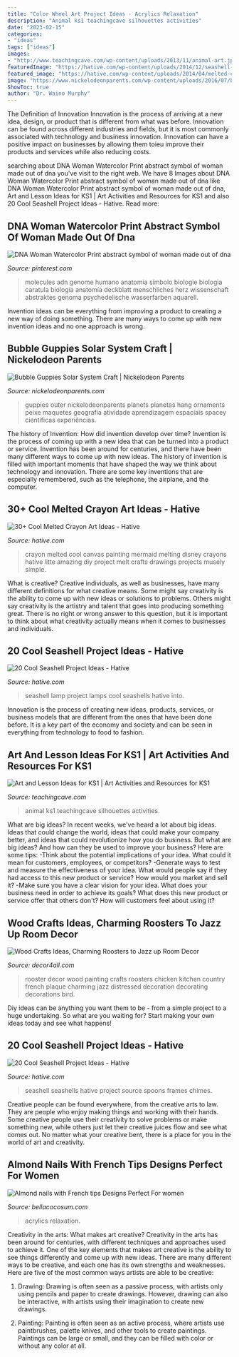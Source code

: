 ```yaml
---
title: "Color Wheel Art Project Ideas - Acrylics Relaxation"
description: "Animal ks1 teachingcave silhouettes activities"
date: "2023-02-15"
categories:
- "ideas"
tags: ["ideas"]
images:
- "http://www.teachingcave.com/wp-content/uploads/2013/11/animal-art.jpg"
featuredImage: "https://hative.com/wp-content/uploads/2014/12/seashell-project-ideas/4-seashell-spoons.jpg"
featured_image: "https://hative.com/wp-content/uploads/2014/04/melted-crayon-art/9-litte-mermaid.jpg"
image: "https://www.nickelodeonparents.com/wp-content/uploads/2016/07/bubbleGuppies-solarSystem2x3-4.jpg"
ShowToc: true
author: "Dr. Waino Murphy"
---
```



The Definition of Innovation
Innovation is the process of arriving at a new idea, design, or product that is different from what was before. Innovation can be found across different industries and fields, but it is most commonly associated with technology and business innovation. Innovation can have a positive impact on businesses by allowing them toieu improve their products and services while also reducing costs.

	

		
searching about DNA Woman Watercolor Print abstract symbol of woman made out of dna you've visit to the right web. We have 8 Images about DNA Woman Watercolor Print abstract symbol of woman made out of dna like DNA Woman Watercolor Print abstract symbol of woman made out of dna, Art and Lesson Ideas for KS1 | Art Activities and Resources for KS1 and also 20 Cool Seashell Project Ideas - Hative. Read more:
		
    
## DNA Woman Watercolor Print Abstract Symbol Of Woman Made Out Of Dna

<img loading=lazy src="https://i.pinimg.com/736x/c8/8e/c9/c88ec9629d072b1a1d63aa61fdbb14f2.jpg" onerror="this.onerror=null;this.src='https://tse3.mm.bing.net/th?id=OIP.A-ZSd1tkto-MXFsIebYk9wHaKk&amp;pid=15.1';" alt="DNA Woman Watercolor Print abstract symbol of woman made out of dna">

_Source: pinterest.com_

>molecules adn genome humano anatomia símbolo biologie biologia caratula biología anatomía deckblatt menschliches herz wissenschaft abstraktes genoma psychedelische wasserfarben aquarell. 

	

Invention ideas can be everything from improving a product to creating a new way of doing something. There are many ways to come up with new invention ideas and no one approach is wrong.

    
## Bubble Guppies Solar System Craft | Nickelodeon Parents

<img loading=lazy src="https://www.nickelodeonparents.com/wp-content/uploads/2016/07/bubbleGuppies-solarSystem2x3-4.jpg" onerror="this.onerror=null;this.src='https://tse4.mm.bing.net/th?id=OIP.6PpzL3nrPYpnr5umPIAgjAHaLH&amp;pid=15.1';" alt="Bubble Guppies Solar System Craft | Nickelodeon Parents">

_Source: nickelodeonparents.com_

>guppies outer nickelodeonparents planets planetas hang ornaments peixe maquetes geografia atividade aprendizagem espaciais spacey científicas experiências. 

	

The history of Invention: How did invention develop over time?
Invention is the process of coming up with a new idea that can be turned into a product or service. Invention has been around for centuries, and there have been many different ways to come up with new ideas. The history of invention is filled with important moments that have shaped the way we think about technology and innovation. There are some key inventions that are especially remembered, such as the telephone, the airplane, and the computer.

    
## 30+ Cool Melted Crayon Art Ideas - Hative

<img loading=lazy src="https://hative.com/wp-content/uploads/2014/04/melted-crayon-art/9-litte-mermaid.jpg" onerror="this.onerror=null;this.src='https://tse2.mm.bing.net/th?id=OIP.1GLkSz3y7XvFCZBdqyUPrgHaHU&amp;pid=15.1';" alt="30+ Cool Melted Crayon Art Ideas - Hative">

_Source: hative.com_

>crayon melted cool canvas painting mermaid melting disney crayons hative litte amazing diy project melt crafts drawings projects musely simple. 

	

What is creative?
Creative individuals, as well as businesses, have many different definitions for what creative means. Some might say creativity is the ability to come up with new ideas or solutions to problems. Others might say creativity is the artistry and talent that goes into producing something great. There is no right or wrong answer to this question, but it is important to think about what creativity actually means when it comes to businesses and individuals.

    
## 20 Cool Seashell Project Ideas - Hative

<img loading=lazy src="https://hative.com/wp-content/uploads/2014/12/seashell-project-ideas/13-seashell-lamp.jpg" onerror="this.onerror=null;this.src='https://tse3.mm.bing.net/th?id=OIP.qCJraIMZYB5f4uhH387v3AHaLd&amp;pid=15.1';" alt="20 Cool Seashell Project Ideas - Hative">

_Source: hative.com_

>seashell lamp project lamps cool seashells hative into. 

	

Innovation is the process of creating new ideas, products, services, or business models that are different from the ones that have been done before. It is a key part of the economy and society and can be seen in everything from technology to food to fashion.

    
## Art And Lesson Ideas For KS1 | Art Activities And Resources For KS1

<img loading=lazy src="http://www.teachingcave.com/wp-content/uploads/2013/11/animal-art.jpg" onerror="this.onerror=null;this.src='https://tse1.mm.bing.net/th?id=OIP.JDDepR3Cm70xP143TLl2BwAAAA&amp;pid=15.1';" alt="Art and Lesson Ideas for KS1 | Art Activities and Resources for KS1">

_Source: teachingcave.com_

>animal ks1 teachingcave silhouettes activities. 

	

What are big ideas?
In recent weeks, we've heard a lot about big ideas. Ideas that could change the world, ideas that could make your company better, and ideas that could revolutionize how you do business. But what are big ideas? And how can they be used to improve your business? Here are some tips: 
-Think about the potential implications of your idea. What could it mean for customers, employees, or competitors? 
-Generate ways to test and measure the effectiveness of your idea. What would people say if they had access to this new product or service? How would you market and sell it? 
-Make sure you have a clear vision for your idea. What does your business need in order to achieve its goals? What does this new product or service offer that others don't? How will customers feel about using it?

    
## Wood Crafts Ideas, Charming Roosters To Jazz Up Room Decor

<img loading=lazy src="http://www.decor4all.com/wp-content/uploads/2017/09/handmade-decorations-rooster-crafts-15.jpg" onerror="this.onerror=null;this.src='https://tse2.mm.bing.net/th?id=OIP.kjaly7B6afQ34Rwup9hjowHaG2&amp;pid=15.1';" alt="Wood Crafts Ideas, Charming Roosters to Jazz up Room Decor">

_Source: decor4all.com_

>rooster decor wood painting crafts roosters chicken kitchen country french plaque charming jazz distressed decoration decorating decorations bird. 

	

Diy ideas can be anything you want them to be - from a simple project to a huge undertaking. So what are you waiting for? Start making your own ideas today and see what happens!

    
## 20 Cool Seashell Project Ideas - Hative

<img loading=lazy src="https://hative.com/wp-content/uploads/2014/12/seashell-project-ideas/4-seashell-spoons.jpg" onerror="this.onerror=null;this.src='https://tse3.mm.bing.net/th?id=OIP.zmugOm-mJJJkf67FQQH4MwHaJQ&amp;pid=15.1';" alt="20 Cool Seashell Project Ideas - Hative">

_Source: hative.com_

>seashell seashells hative project source spoons frames chimes. 

	

Creative people can be found everywhere, from the creative arts to law. They are people who enjoy making things and working with their hands. Some creative people use their creativity to solve problems or make something new, while others just let their creative juices flow and see what comes out. No matter what your creative bent, there is a place for you in the world of art and creativity.

    
## Almond Nails With French Tips Designs Perfect For Women

<img loading=lazy src="https://bellacocosum.com/wp-content/uploads/2021/04/28-8.jpg" onerror="this.onerror=null;this.src='https://tse1.mm.bing.net/th?id=OIP.rWyqcsTJG_y6HbdsWTLd-QHaLH&amp;pid=15.1';" alt="Almond nails with French tips Designs Perfect For women">

_Source: bellacocosum.com_

>acrylics relaxation. 

	

Creativity in the arts: What makes art creative?
Creativity in the arts has been around for centuries, with different techniques and approaches used to achieve it. One of the key elements that makes art creative is the ability to see things differently and come up with new ideas. There are many different ways to be creative, and each one has its own strengths and weaknesses. Here are five of the most common ways artists are able to be creative: 
1. Drawing: Drawing is often seen as a passive process, with artists only using pencils and paper to create drawings. However, drawing can also be interactive, with artists using their imagination to create new drawings.

2. Painting: Painting is often seen as an active process, where artists use paintbrushes, palette knives, and other tools to create paintings. Paintings can be large or small, and they can be filled with color or without any color at all.

